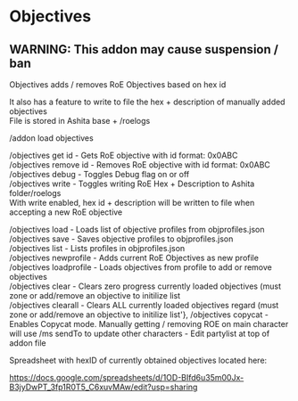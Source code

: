 # Objectives

## WARNING: This addon may cause suspension / ban  

Objectives adds / removes RoE Objectives based on hex id  

It also has a feature to write to file the hex + description of manually added objectives  
File is stored in Ashita base + /roelogs  

/addon load objectives  

/objectives get id  - Gets RoE objective with id format: 0x0ABC  
/objectives remove id - Removes RoE objective with id format: 0x0ABC  
/objectives debug  - Toggles Debug flag on or off  
/objectives write  - Toggles writing RoE Hex + Description to Ashita folder/roelogs  
With write enabled, hex id + description will be written to file when accepting a new RoE objective  
  
/objectives load - Loads list of objective profiles from objprofiles.json  
/objectives save - Saves objective profiles to objprofiles.json  
/objectives list - Lists profiles in objprofiles.json  
/objectives newprofile <profileName> - Adds current RoE Objectives as new profile  
/objectives loadprofile <profileName>- Loads objectives from profile to add or remove objectives  
/objectives clear - Clears zero progress currently loaded objectives (must zone or add/remove an objective to initilize list  
/objectives clearall - Clears ALL currently loaded objectives regard (must zone or add/remove an objective to initilize list'},
/objectives copycat - Enables Copycat mode. Manually getting / removing ROE on main character will use /ms sendTo to update other characters - Edit partylist at top of addon file


Spreadsheet with hexID of currently obtained objectives located here:

https://docs.google.com/spreadsheets/d/1OD-BIfd6u35m00Jx-B3jyDwPT_3fp1R0T5_C6xuvMAw/edit?usp=sharing